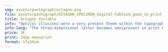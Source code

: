 ```yaml
---
img: assets/pantograph/octagon.png
file: assets/pantograph/OCTAGON_SPECIMEN_digital-tabloid_good_to_print.pdf
title: Octagon Variable
info: "Optical illusions were a very present theme within the typographical landscape of the nineteenth century."
info-long: "The three-dimensional letter becomes omnipresent in print but also in public signage. There, three-dimensional letterforms were made from materials like metal, bricks or clay. Octagon, a contrasted sans serif from 1838, has possibly its source in the replication of such dimensional store fronts. It is an early skeuomorph. Unremittingly, three-dimensional letters explored multiple forms and started to cast shadows in all imaginable directions and move within the third dimension. Rob Roy Kelly believed this design to have originated in France. Maybe, as such geometric letterforms survived on some lithographic posters from the 1840s to the 1860s in France. But don’t underestimate the role of manufacturing methods. Straight lines can be easier to manufacture. Just think of the the Hollywood signage! Today, the original Octagon wood blocks of a full uppercase set (no figures or lowercase seem to have existed) in 8-line are part of the RRK collection in Austin, Texas. In class, we re-imagined the design and pushed the already present spatial illusions further collaboratively: Octacon Variable."
price: 3€
print: 24pp newsprint
format: 17x24cm
---
```

